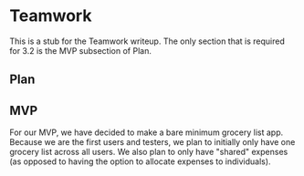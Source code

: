 # Teamwork

This is a stub for the Teamwork writeup.  The only section that is required for 3.2 is the MVP subsection of Plan.

## Plan

## MVP

For our MVP, we have decided to make a bare minimum grocery list app.  Because we are the first users and testers, we plan to initially only have one grocery list across all users.  We also plan to only have "shared" expenses (as opposed to having the option to allocate expenses to individuals).

